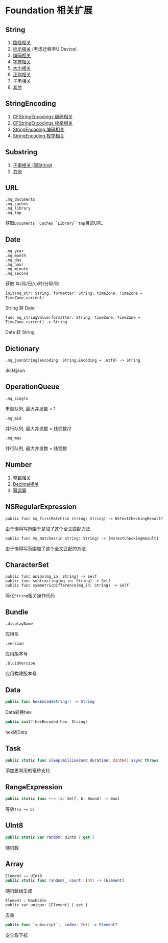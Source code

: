 # Foundation 相关扩展

## String

1. [路径相关](./String/String+MQPath.md)
2. [标示相关](./String/String+MQMark.md) (考虑迁移至UIDevice)
3. [编码相关](./String/String+MQCode.md)
4. [字符相关](./String/String+MQChar.md)
5. [大小相关](./String/String+MQSize.md)
6. [正则相关](./String/String+MQRegularExpression.md)
7. [子串相关](./String/String+Subscript.md)
8. [其他](./String/String+MQ.md)



## StringEncoding

1. [CFStringEncodings 编码相关](./StringEncoding/CFStringEncodings+MQCode.md)
2. [CFStringEncodings 枚举相关](./StringEncoding/CFStringEncodings+MQList.md)
3. [StringEncoding 编码相关](./StringEncoding/StringEncoding+MQCode.md)
4. [StringEncoding 枚举相关](./StringEncoding/StringEncoding+MQList.md)



## Substring

1. [子串相关 (同String)](./String/String+Subscript.md)
2. [其他](./Substring+MQ.md)



## URL

```
.mq_documents
.mq_caches
.mq_library
.mq_tmp
```

获取`Documents``Caches``Library``tmp`目录URL

## Date

```
.mq_year
.mq_month
.mq_day
.mq_hour
.mq_minute
.mq_second
```

获取 年/月/日/小时/分钟/秒

```
init(mq_str: String, formatter: String, timeZone: TimeZone = TimeZone.current)
```

String 转 Date

```
func mq_stringValue(formatter: String, timeZone: TimeZone = TimeZone.current) -> String
```

Date 转 String

## Dictionary

```
.mq_jsonString(encoding: String.Encoding = .utf8) -> String
```

dic转json



## OperationQueue

```
.mq_single
```

串型队列, 最大并发数 = 1

```
.mq_mid
```

并行队列, 最大并发数 = 线程数/2

```
.mq_max
```

并行队列, 最大并发数 = 线程数

## Number

1. [整数相关](./Number/FixedWidthInteger+MQ.md)
2. [Decimal相关](./Number/Decimal+MQ.md)
3. [幂运算](./Number/Pow+MQ.md)

## NSRegularExpression

```
public func mq_firstMatch(in string: String) -> NSTextCheckingResult?
```

由于懒得写范围于是加了这个全文匹配方法

```
public func mq_matches(in string: String) -> [NSTextCheckingResult]
```

由于懒得写范围加了这个全文匹配的方法

## CharacterSet

```
public func union(mq_in: String) -> Self
public func subtracting(mq_in: String) -> Self
public func symmetricDifference(mq_in: String) -> Self
```

简化`String`相关操作代码

## Bundle

```
.displayName
```

应用名

```
.version
```

应用版本号

```
.bluidVersion
```

应用构建版本号



## Data

```swift
public func hexEncodeString() -> String
```

Data转换hex

```swift
public init?(hexEncoded hex: String)
```

hex转Data



## Task

```swift
public static func sleep(millisecond duration: UInt64) async throws
```

添加更常用的毫秒支持



## RangeExpression

```swift
public static func !~= (a: Self, b: Bound) -> Bool
```

等效`!(a ~= b)`



## UInt8

```swift
public static var random: UInt8 { get }
```

随机数



## Array

```swift
Element == UInt8
public static func random(_ count: Int) -> [Element]
```

随机数组生成

```
Element : Hashable
public var unique: [Element] { get }
```

去重

```swift
public func `subscript`(_ index: Int) -> Element?
```

安全取下标

